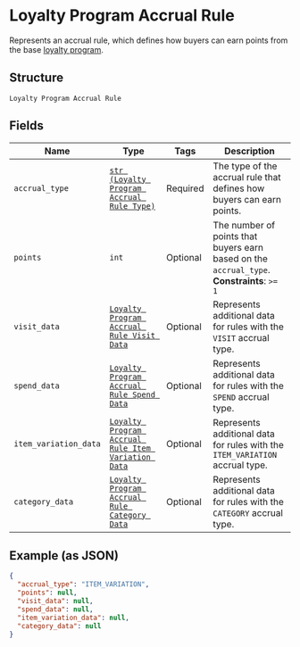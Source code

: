 
# Loyalty Program Accrual Rule

Represents an accrual rule, which defines how buyers can earn points from the base [loyalty program](../../doc/models/loyalty-program.md).

## Structure

`Loyalty Program Accrual Rule`

## Fields

| Name | Type | Tags | Description |
|  --- | --- | --- | --- |
| `accrual_type` | [`str (Loyalty Program Accrual Rule Type)`](../../doc/models/loyalty-program-accrual-rule-type.md) | Required | The type of the accrual rule that defines how buyers can earn points. |
| `points` | `int` | Optional | The number of points that<br>buyers earn based on the `accrual_type`.<br>**Constraints**: `>= 1` |
| `visit_data` | [`Loyalty Program Accrual Rule Visit Data`](../../doc/models/loyalty-program-accrual-rule-visit-data.md) | Optional | Represents additional data for rules with the `VISIT` accrual type. |
| `spend_data` | [`Loyalty Program Accrual Rule Spend Data`](../../doc/models/loyalty-program-accrual-rule-spend-data.md) | Optional | Represents additional data for rules with the `SPEND` accrual type. |
| `item_variation_data` | [`Loyalty Program Accrual Rule Item Variation Data`](../../doc/models/loyalty-program-accrual-rule-item-variation-data.md) | Optional | Represents additional data for rules with the `ITEM_VARIATION` accrual type. |
| `category_data` | [`Loyalty Program Accrual Rule Category Data`](../../doc/models/loyalty-program-accrual-rule-category-data.md) | Optional | Represents additional data for rules with the `CATEGORY` accrual type. |

## Example (as JSON)

```json
{
  "accrual_type": "ITEM_VARIATION",
  "points": null,
  "visit_data": null,
  "spend_data": null,
  "item_variation_data": null,
  "category_data": null
}
```

